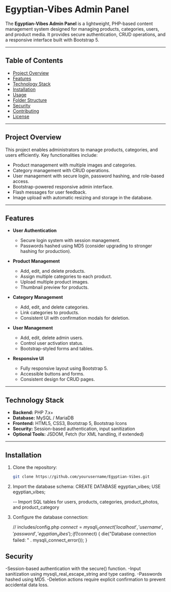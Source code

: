 # Egyptian-Vibes Admin Panel

The **Egyptian-Vibes Admin Panel** is a lightweight, PHP-based content management system designed for managing products, categories, users, and product media. It provides secure authentication, CRUD operations, and a responsive interface built with Bootstrap 5.

---

## Table of Contents

- [Project Overview](#project-overview)
- [Features](#features)
- [Technology Stack](#technology-stack)
- [Installation](#installation)
- [Usage](#usage)
- [Folder Structure](#folder-structure)
- [Security](#security)
- [Contributing](#contributing)
- [License](#license)

---

## Project Overview

This project enables administrators to manage products, categories, and users efficiently. Key functionalities include:

- Product management with multiple images and categories.
- Category management with CRUD operations.
- User management with secure login, password hashing, and role-based access.
- Bootstrap-powered responsive admin interface.
- Flash messages for user feedback.
- Image upload with automatic resizing and storage in the database.

---

## Features

- **User Authentication**
  - Secure login system with session management.
  - Passwords hashed using MD5 (consider upgrading to stronger hashing for production).

- **Product Management**
  - Add, edit, and delete products.
  - Assign multiple categories to each product.
  - Upload multiple product images.
  - Thumbnail preview for products.

- **Category Management**
  - Add, edit, and delete categories.
  - Link categories to products.
  - Consistent UI with confirmation modals for deletion.

- **User Management**
  - Add, edit, delete admin users.
  - Control user activation status.
  - Bootstrap-styled forms and tables.

- **Responsive UI**
  - Fully responsive layout using Bootstrap 5.
  - Accessible buttons and forms.
  - Consistent design for CRUD pages.

---

## Technology Stack

- **Backend:** PHP 7.x+
- **Database:** MySQL / MariaDB
- **Frontend:** HTML5, CSS3, Bootstrap 5, Bootstrap Icons
- **Security:** Session-based authentication, input sanitization
- **Optional Tools:** JSDOM, Fetch (for XML handling, if extended)

---

## Installation

1. Clone the repository:

   ```bash
   git clone https://github.com/yourusername/Egyptian-Vibes.git

2. Import the database schema:
    CREATE DATABASE egyptian_vibes;
    USE egyptian_vibes;

    -- Import SQL tables for users, products, categories, product_photos, and product_category

3. Configure the database connection:

    // includes/config.php
    $connect = mysqli_connect('localhost', 'username', 'password', 'egyptian_vibes');
    if (!$connect) {
    die("Database connection failed: " . mysqli_connect_error());
    }

## Security

-Session-based authentication with the secure() function.
-Input sanitization using mysqli_real_escape_string and type casting.
-Passwords hashed using MD5.
-Deletion actions require explicit confirmation to prevent accidental data loss.